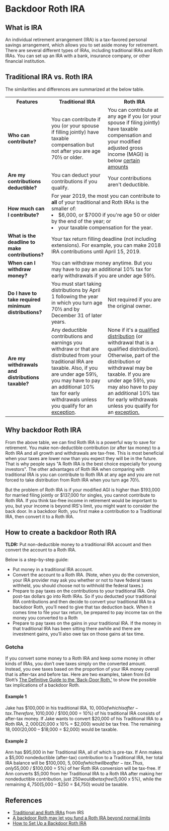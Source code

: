 # Backdoor Roth IRA

## What is IRA

An individual retirement arrangement (IRA) is a tax-favored personal savings arrangement, which allows you to set aside money for retirement.
There are several different types of IRAs, including traditional IRAs and Roth IRAs. You can set up an IRA with a bank, insurance company, or other financial institution.

## Traditional IRA vs. Roth IRA

The similarities and differences are summarized at the below table.

<table>
  <tbody>
    <tr>
      <th>Features</th>
      <th>Traditional IRA</th>
      <th>Roth IRA</th>
    </tr>
    <tr>
      <td><b>Who can contribute?</b></td>
      <td>You can contribute if you (or your spouse if filling jointly) have taxable compensation but not after you are age 70&#189; or older.</td>
      <td>You can contribute at any age if you (or your spouse if filing jointly) have taxable compensation and your modified adjusted gross income (MAGI) is below <a href="https://github.com/SanMuHe/us-financial-investment-notebook/blob/master/IRA/roth-ira-contribution-limit-in-2019.md">certain amounts</a></td>
    </tr>
    <tr>
      <td><b>Are my contributions deductible?</b></td>
      <td>You can deduct your contributions if you qualify.</td>
      <td>Your contributions aren't deductible.</td>
    </tr>
    <tr>
      <td><b>How much can I contribute?</b></td>
      <td colspan="2">For year 2019, the most you can contribute to <b>all</b> of your traditional and Roth IRAs is the smaller of:
        <li> $6,000, or $7000 if you're age 50 or older by the end of the year; or
        <li> your taxable compensation for the year.
      </td>
    </tr>
    <tr>
      <td><b>What is the deadline to make contributions?</b></td>
      <td colspan="2">Your tax return filling deadline (not including extensions). For example, you can make 2018 IRA contributions until April 15, 2019.</td>
    </tr>
    <tr>
      <td><b>When can I withdraw money?</b></td>
      <td colspan="2">You can withdraw money anytime. But you may have to pay an additional 10% tax for early withdrawals if you are under age 59&#189;.</td>
    </tr>
    <tr>
      <td><b>Do I have to take required minimum distributions?</b></td>
      <td>You must start taking distributions by April 1 following the year in which you turn age 70&#189; and by December 31 of later years.</td>
      <td>Not required if you are the original owner.</td>
    </tr>
    <tr>
      <td><b>Are my withdrawals and distributions taxable?</b></td>
      <td>Any deductible contributions and earnings you withdraw or that are distributed from your traditional IRA are taxable. Also, if you are under age 59&#189;, you may have to pay an additional 10% tax for early withdrawals unless you qualify for an <a href="https://www.irs.gov/retirement-plans/plan-participant-employee/retirement-topics-tax-on-early-distributions">exception</a>.</td>
      <td>None if it's a <a href="https://www.irs.gov/publications/p590b">qualified distribution</a> (or withdrawal that is a qualified distribution). Otherwise, part of the distribution or withdrawal may be taxable. If you are under age 59&#189;, you may also have to pay an additional 10% tax for early withdrawals unless you qualify for an <a href="https://www.irs.gov/retirement-plans/plan-participant-employee/retirement-topics-tax-on-early-distributions">exception.</a></td>
    </tr>
  </tbody>
</table>

## Why backdoor Roth IRA

From the above table, we can find Roth IRA is a powerful way to save for retirement. You make non-deductible contribution (or after tax money) to a Roth IRA and all growth and withdrawals are tax-free. This is most beneficial when your taxes are lower now than you expect they will be in the future. That is why people says "A Roth IRA is the best choice especially for young investors".
The other advantages of Roth IRA when comparing with traditional IRA is you can contribute to Roth IRA at any age and you are not forced to take distribution from Roth IRA when you turn age 70&#189;.

But the problem of Roth IRA is if your modified AGI is higher than $193,000 for married filing jointly or $137,000 for singles, you cannot contribute to Roth IRA.  If you think tax-free income in retirement would be important to you, but your income is beyond IRS's limit, you might want to consider the back door. In a backdoor Roth, you first make a contribution to a Traditional IRA, then convert it to a Roth IRA.

## How to create a backdoor Roth IRA

**TLDR:** Put non-deductible money to a traditional IRA account and then convert the account to a Roth IRA.

Below is a step-by-step guide:

* Put money in a traditional IRA account.
* Convert the account to a Roth IRA. (Note, when you do the conversion, your IRA provider may ask you whether or not to have federal taxes withheld, you should choose not to withhold the federal taxes.)
* Prepare to pay taxes on the contributions to your traditional IRA. Only post-tax dollars go into Roth IRAs. So if you deducted your traditional IRA contributions and then decide to convert your traditional IRA to a backdoor Roth, you’ll need to give that tax deduction back. When it comes time to file your tax return, be prepared to pay income tax on the money you converted to a Roth
* Prepare to pay taxes on the gains in your traditional IRA. If the money in that traditional IRA has been sitting there awhile and there are investment gains, you’ll also owe tax on those gains at tax time.

### Gotcha

If you convert some money to a Roth IRA and keep some money in other kinds of IRAs, you don’t owe taxes simply on the converted amount. Instead, you owe taxes based on the proportion of your IRA money overall that is after-tax and before tax.
Here are two examples, taken from Ed Slott’s [The Definitive Guide to the 'Back-Door Roth.'](https://www.irahelp.com/slottreport/backdoor-roth-conversion) to show the possible tax implications of a backdoor Roth.

#### Example 1

Jake has $100,000 in his traditional IRA, $10,000 of which is after-tax. Therefore, 10% ($10,000 / $100,000 = 10%) of his traditional IRA consists of after-tax money. If Jake wants to convert $20,000 of his Traditional IRA to a Roth IRA, $2,000 ($20,000 x 10% = $2,000) would be tax free. The remaining $18,000 ($20,000 – $18,000 = $2,000) would be taxable.

#### Example 2

Ann has $95,000 in her Traditional IRA, all of which is pre-tax. If Ann makes a $5,000 nondeductible (after-tax) contribution to a Traditional IRA, her total IRA balance will be $100,000, $5,000 of which will be after-tax. Thus, only 5% ($5,000 / $100,000 = 5%) of her Roth IRA conversion will be tax-free. If Ann converts $5,000 from her Traditional IRA to a Roth IRA after making her nondeductible contribution, just $250 would be tax free ($5,000 x 5%), while the remaining $4,750 ($5,000 – $250 = $4,750) would be taxable.

## References

* [Traditional and Roth IRAs](https://www.irs.gov/retirement-plans/traditional-and-roth-iras) from IRS
* [A backdoor Roth may let you fund a Roth IRA beyond normal limits](https://www.rothira.com/what-is-a-backdoor-roth-ira)
* [How to Set Up a Backdoor Roth IRA](https://www.nerdwallet.com/blog/investing/backdoor-roth-ira-high-income-how-to-guide)